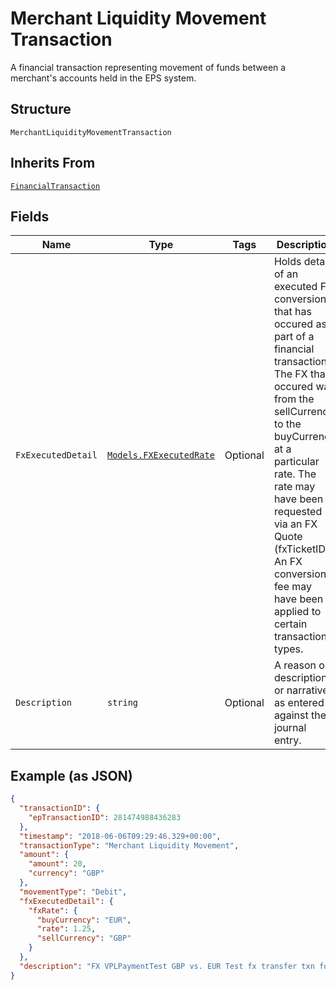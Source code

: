 
# Merchant Liquidity Movement Transaction

A financial transaction representing movement of funds between a merchant's accounts held in the EPS system.

## Structure

`MerchantLiquidityMovementTransaction`

## Inherits From

[`FinancialTransaction`](../../doc/models/financial-transaction.md)

## Fields

| Name | Type | Tags | Description |
|  --- | --- | --- | --- |
| `FxExecutedDetail` | [`Models.FXExecutedRate`](../../doc/models/fx-executed-rate.md) | Optional | Holds details of an executed FX conversion that has occured as part of a financial transaction. The FX that occured was from the sellCurrency to the buyCurrency at a particular rate. The rate may have been requested via an FX Quote (fxTicketID). An FX conversion fee may have been applied to certain transaction types. |
| `Description` | `string` | Optional | A reason or description or narrative as entered against the journal entry. |

## Example (as JSON)

```json
{
  "transactionID": {
    "epTransactionID": 281474988436283
  },
  "timestamp": "2018-06-06T09:29:46.329+00:00",
  "transactionType": "Merchant Liquidity Movement",
  "amount": {
    "amount": 20,
    "currency": "GBP"
  },
  "movementType": "Debit",
  "fxExecutedDetail": {
    "fxRate": {
      "buyCurrency": "EUR",
      "rate": 1.25,
      "sellCurrency": "GBP"
    }
  },
  "description": "FX VPLPaymentTest GBP vs. EUR Test fx transfer txn for REST API"
}
```

